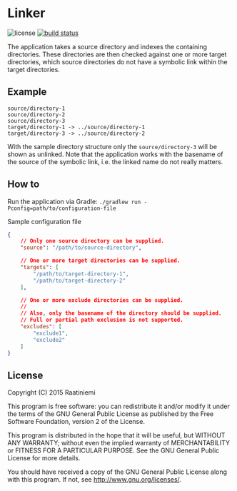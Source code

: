 # Linker
![license](https://img.shields.io/badge/license-GPLv2-blue.svg)
[![build status](https://gitlab.raatiniemi.me/ci/projects/10/status.png?ref=master)](https://gitlab.raatiniemi.me/ci/projects/10?ref=master)

The application takes a source directory and indexes the containing directories. These directories are then checked against one or more target directories, which source directories do not have a symbolic link within the target directories.

## Example

```
source/directory-1
source/directory-2
source/directory-3
target/directory-1 -> ../source/directory-1
target/directory-3 -> ../source/directory-2
```

With the sample directory structure only the `source/directory-3` will be shown as unlinked. Note that the application works with the basename of the source of the symbolic link, i.e. the linked name do not really matters.

## How to

Run the application via Gradle: `./gradlew run -Pconfig=path/to/configuration-file`

Sample configuration file
```json
{
    // Only one source directory can be supplied.
    "source": "/path/to/source-directory",

    // One or more target directories can be supplied.
    "targets": [
        "/path/to/target-directory-1",
        "/path/to/target-directory-2"
    ],

    // One or more exclude directories can be supplied.
    //
    // Also, only the basename of the directory should be supplied.
    // Full or partial path exclusion is not supported.
    "excludes": [
        "exclude1",
        "exclude2"
    ]
}
```

## License

Copyright (C) 2015 Raatiniemi

This program is free software: you can redistribute it and/or modify
it under the terms of the GNU General Public License as published by
the Free Software Foundation, version 2 of the License.

This program is distributed in the hope that it will be useful,
but WITHOUT ANY WARRANTY; without even the implied warranty of
MERCHANTABILITY or FITNESS FOR A PARTICULAR PURPOSE.  See the
GNU General Public License for more details.

You should have received a copy of the GNU General Public License
along with this program.  If not, see <http://www.gnu.org/licenses/>.